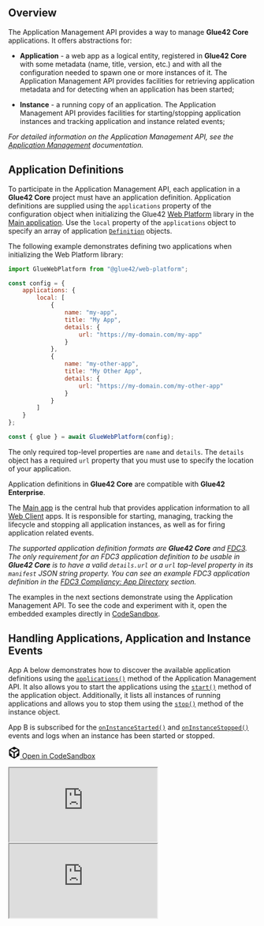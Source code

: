 ## Overview

The Application Management API provides a way to manage **Glue42 Core** applications. It offers abstractions for:

- **Application** - a web app as a logical entity, registered in **Glue42 Core** with some metadata (name, title, version, etc.) and with all the configuration needed to spawn one or more instances of it. The Application Management API provides facilities for retrieving application metadata and for detecting when an application has been started;

- **Instance** - a running copy of an application. The Application Management API provides facilities for starting/stopping application instances and tracking application and instance related events;

*For detailed information on the Application Management API, see the [Application Management](../../../glue42-concepts/application-management/javascript/index.html) documentation.*

## Application Definitions

To participate in the Application Management API, each application in a **Glue42 Core** project must have an application definition. Application definitions are supplied using the `applications` property of the configuration object when initializing the Glue42 [Web Platform](https://www.npmjs.com/package/@glue42/web-platform) library in the [Main application](../../core-concepts/web-platform/overview/index.html). Use the `local` property of the `applications` object to specify an array of application [`Definition`](../../../reference/core/latest/appmanager/index.html#!Definition) objects.

The following example demonstrates defining two applications when initializing the Web Platform library:

```javascript
import GlueWebPlatform from "@glue42/web-platform";

const config = {
    applications: {
        local: [
            {
                name: "my-app",
                title: "My App",
                details: {
                    url: "https://my-domain.com/my-app"
                }
            },
            {
                name: "my-other-app",
                title: "My Other App",
                details: {
                    url: "https://my-domain.com/my-other-app"
                }
            }
        ]
    }
};

const { glue } = await GlueWebPlatform(config);
```

The only required top-level properties are `name` and `details`. The `details` object has a required `url` property that you must use to specify the location of your application.

Application definitions in **Glue42 Core** are compatible with **Glue42 Enterprise**.

The [Main app](../../core-concepts/web-platform/overview/index.html) is the central hub that provides application information to all [Web Client](../../core-concepts/web-client/overview/index.html) apps. It is responsible for starting, managing, tracking the lifecycle and stopping all application instances, as well as for firing application related events.

*The supported application definition formats are **Glue42 Core** and [FDC3](https://fdc3.finos.org/schemas/next/app-directory#tag/Application). The only requirement for an FDC3 application definition to be usable in **Glue42 Core** is to have a valid `details.url` or a `url` top-level property in its `manifest` JSON string property. You can see an example FDC3 application definition in the [FDC3 Compliancy: App Directory](../fdc3-compliance/index.html#fdc3_for_glue42_core-app_directory) section.*

The examples in the next sections demonstrate using the Application Management API. To see the code and experiment with it, open the embedded examples directly in [CodeSandbox](https://codesandbox.io).

## Handling Applications, Application and Instance Events

App A below demonstrates how to discover the available application definitions using the [`applications()`](../../../reference/core/latest/appmanager/index.html#!API-applications) method of the Application Management API. It also allows you to start the applications using the [`start()`](../../../reference/core/latest/appmanager/index.html#!Application-start) method of the application object. Additionally, it lists all instances of running applications and allows you to stop them using the [`stop()`](../../../reference/core/latest/appmanager/index.html#!Instance-stop) method of the instance object.

App B is subscribed for the [`onInstanceStarted()`](../../../reference/core/latest/appmanager/index.html#!API-onInstanceStarted) and [`onInstanceStopped()`](../../../reference/core/latest/appmanager/index.html#!API-onInstanceStopped) events and logs when an instance has been started or stopped.

<a href="https://codesandbox.io/s/github/Glue42/core/tree/master/live-examples/app-manager/app-manager-events" target="_blank" class="btn btn-primary"><svg xmlns="http://www.w3.org/2000/svg" viewBox="0 0 256 296" preserveAspectRatio="xMidYMid meet" width="24" height="24" version="1.1" style="pointer-events: auto;">
        <path fill="#000000" d="M 115.498 261.088 L 115.498 154.479 L 23.814 101.729 L 23.814 162.502 L 65.8105 186.849 L 65.8105 232.549 L 115.498 261.088 Z M 139.312 261.715 L 189.917 232.564 L 189.917 185.78 L 232.186 161.285 L 232.186 101.274 L 139.312 154.895 L 139.312 261.715 Z M 219.972 80.8277 L 171.155 52.5391 L 128.292 77.4107 L 85.104 52.5141 L 35.8521 81.1812 L 127.766 134.063 L 219.972 80.8277 Z M 0 222.212 L 0 74.4949 L 127.987 0 L 256 74.182 L 256 221.979 L 127.984 295.723 L 0 222.212 Z" style="pointer-events: auto;"></path>
</svg> Open in CodeSandbox</a>
<div class="d-flex">
    <iframe src="https://v0fys.csb.app/app-a/index.html"></iframe>
    <iframe src="https://v0fys.csb.app/app-b/index.html"></iframe>
</div>